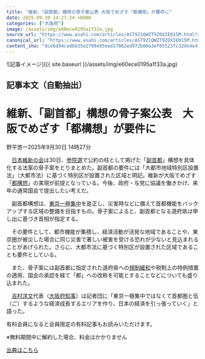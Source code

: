 ```yaml
---
title: "維新、「副首都」構想の骨子案公表 大阪でめざす「都構想」が要件に"
date: 2025-09-30 14:27:24 +0900
categories: ["大阪府"]
image: /assets/img/e60ece0195a1f33a.jpg
source_url: "https://www.asahi.com/articles/AST9Z1QWZT9ZOXIE015M.html?ref=rss"
canonical_url: "https://www.asahi.com/articles/AST9Z1QWZT9ZOXIE015M.html"
content_sha: "dce6d94cadbb35e2799e85eed17062ed972b00a3ef05523fc32de4e418137add"
---
```


![記事イメージ]({{ site.baseurl }}/assets/img/e60ece0195a1f33a.jpg)

## 記事本文（自動抽出）
<div><main role="main" id="main"><p></p><div class="y_Qv3"><h1>維新、「副首都」構想の骨子案公表　大阪でめざす「都構想」が要件に</h1><p class="mhPng"><span class="H8KYB">野平悠一</span><span class="UDj4P"><time datetime="2025-09-30T05:27:24.000Z">2025年9月30日 14時27分</time></span></p></div><p id="gsm_above_SnsUtilityArea"></p><p x-component-name="CommentHeadline" x-component-data='{"commentCount":0,"commentators":[],"mode":"pc"}'></p><div class="nfyQp"><p>　<a href="https://www.asahi.com/politics/seito/ishin/" title="日本維新の会 のトピックスを開く" class="eWgMZ">日本維新の会</a>は30日、<a href="https://www.asahi.com/senkyo/saninsen/" title="参院選 のトピックスを開く" class="eWgMZ">参院選</a>で公約の柱として掲げた「<a href="//www.asahi.com/topics/word/%E5%89%AF%E9%A6%96%E9%83%BD.html" title="副首都 のトピックスを開く" class="eWgMZ">副首都</a>」構想を具体化する法案の骨子案をとりまとめた。副首都の要件には「大都市地域特別区設置法」（大都市法）に基づく特別区が設置された区域と明記。維新が大阪でめざす「<a href="//www.asahi.com/topics/word/%E5%A4%A7%E9%98%AA%E9%83%BD%E6%A7%8B%E6%83%B3.html" title="都構想 のトピックスを開く" class="eWgMZ">都構想</a>」の実現が前提となっている。今後、政府・与党に協議を働きかけ、来年の通常国会で提出したい考えだ。</p><p>　副首都構想は、<a href="//www.asahi.com/topics/word/%E6%9D%B1%E4%BA%AC%E4%B8%80%E6%A5%B5%E9%9B%86%E4%B8%AD.html" title="東京一極集中 のトピックスを開く" class="eWgMZ">東京一極集中</a>を是正し、災害時などに備えて首都機能をバックアップする区域の整備を目指すもの。骨子案によると、副首都となる道府県は申し出に基づき首相が指定する。</p><p>　その要件として、都市機能が集積し、経済活動が活発な地域であることや、東京圏が被災した場合に同じ災害で著しい被害を受ける恐れが少ないと見込まれることがあげられた。さらに、大都市法に基づく特別区が設置された区域であることも要件としている。</p><p>　また、骨子案には副首都に指定された道府県への<a href="//www.asahi.com/topics/word/%E8%A6%8F%E5%88%B6%E7%B7%A9%E5%92%8C.html" title="規制緩和 のトピックスを開く" class="eWgMZ">規制緩和</a>や税制上の特例措置の適用、国会の承認を経て「都」への改称を可能とすることなどについても盛り込まれた。</p><p>　<a href="//www.asahi.com/topics/word/%E5%90%89%E6%9D%91%E6%B4%8B%E6%96%87.html" title="吉村洋文 のトピックスを開く" class="eWgMZ">吉村洋文</a>代表（<a href="//www.asahi.com/topics/word/%E5%A4%A7%E9%98%AA%E5%BA%9C%E7%9F%A5%E4%BA%8B.html" title="大阪府知事 のトピックスを開く" class="eWgMZ">大阪府知事</a>）は記者団に「東京一極集中ではなくて首都圏と伍（ご）するような経済成長するエリアを作り、日本の経済を引っ張っていく」と語った。</p><p id="_gtm_LastLine"></p></div><p></p><div class="NbZMW"><div class="PxAm1"><p>有料会員になると会員限定の<span>有料記事もお読みいただけます。</span></p></div><p class="eQShK">※無料期間中に解約した場合、料金はかかりません</p></div><p x-component-name="WriterProfile" x-component-data='{"writerProfile":{"writerProfileList":[],"isWriterFollowAvailableMember":false},"isFreeArea":true}'></p><p x-component-name="ArticleCommentList" x-component-data='{"commentCount":0,"commentList":[],"shareUrlBase":"https://www.asahi.com/articles/AST9Z1QWZT9ZOXIE015M.html","articleId":"AST9Z1QWZT9ZOXIE015M","commentIdParam":"","equalCommentIdIndex":-1,"isAuthorized":true,"isFreePlan":false,"isPaidMember":false,"isPresent":false,"isHazard":false,"freeUrlBase":"//www.asahi.com","digitalUrlBase":"//digital.asahi.com"}'></p></main></div>

[出典はこちら](https://www.asahi.com/articles/AST9Z1QWZT9ZOXIE015M.html?ref=rss)
